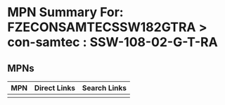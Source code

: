 



# MPN Summary For: FZECONSAMTECSSW182GTRA > con-samtec : SSW-108-02-G-T-RA

## MPNs
  

|MPN|Direct Links|Search Links|
| :--- | :--- | :--- |
||||
